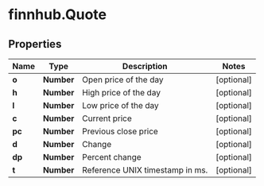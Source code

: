 # finnhub.Quote

## Properties

Name | Type | Description | Notes
------------ | ------------- | ------------- | -------------
**o** | **Number** | Open price of the day | [optional] 
**h** | **Number** | High price of the day | [optional] 
**l** | **Number** | Low price of the day | [optional] 
**c** | **Number** | Current price | [optional] 
**pc** | **Number** | Previous close price | [optional] 
**d** | **Number** | Change | [optional] 
**dp** | **Number** | Percent change | [optional] 
**t** | **Number** | Reference UNIX timestamp in ms. | [optional] 


